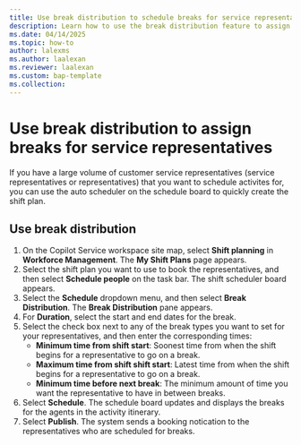 ```yaml
---
title: Use break distribution to schedule breaks for service representatives
description: Learn how to use the break distribution feature to assign breaks for customer service representatives.
ms.date: 04/14/2025
ms.topic: how-to
author: lalexms
ms.author: laalexan
ms.reviewer: laalexan
ms.custom: bap-template
ms.collection:
---
```


# Use break distribution to assign breaks for service representatives

If you have a large volume of customer service representatives (service representatives or representatives) that you want to schedule activites for, you can use the auto scheduler on the schedule board to quickly create the shift plan.

## Use break distribution

1. On the Copilot Service workspace site map, select **Shift planning** in **Workforce Management**. The **My Shift Plans** page appears.
1. Select the shift plan you want to use to book the representatives, and then select **Schedule people** on the task bar. The shift scheduler board appears.
2. Select the **Schedule** dropdown menu, and then select **Break Distribution**. The **Break Distribution** pane appears.
1. For **Duration**, select the start and end dates for the break.
1. Select the check box next to any of the break types you want to set for your representatives, and then enter the corresponding times:
     - **Minimum time from shift start**: Soonest time from when the shift begins for a representative to go on a break.
     - **Maximum time from shift shift start**: Latest time from when the shift begins for a representative to go on a break.
     - **Minimum time before next break**: The minimum amount of time you want the representative to have in between breaks.
1. Select **Schedule**. The schedule board updates and displays the breaks for the agents in the activity itinerary.
1. Select **Publish**. The system sends a booking notication to the representatives who are scheduled for breaks.
   
